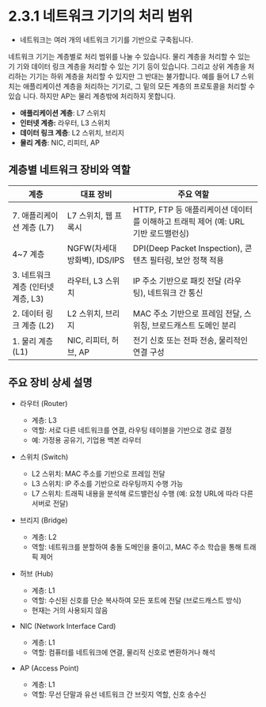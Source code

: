 # 2.3.1 네트워크 기기의 처리 범위
- 네트워크는 여러 개의 네트워크 기기를 기반으로 구축됩니다.  

네트워크 기기는 계층별로 처리 범위를 나눌 수 있습니다. 물리 계층을 처리할 수 있는 기 기와 데이터 링크 계층을 처리할 수 있는 기기 등이 있습니다. 그리고 상위 계층을 처리하는 기기는 하위 계층을 처리할 수 있지만 그 반대는 불가합니다. 예를 들어 L7 스위치는 애플리케이션 계층을 처리하는 기기로, 그 밑의 모든 계층의 프로토콜을 처리할 수 있습 니다. 하지만 AP는 물리 계층밖에 처리하지 못합니다.

- **애플리케이션 계층**: L7 스위치
- **인터넷 계층:** 라우터, L3 스위치
- **데이터 링크 계층**: L2 스위치, 브리지
- **물리 계층**: NIC, 리피터, AP

## 계층별 네트워크 장비와 역할
|계층|	대표 장비	|주요 역할|
|---|---|---|
|7. 애플리케이션 계층 (L7)|L7 스위치, 웹 프록시|HTTP, FTP 등 애플리케이션 데이터를 이해하고 트래픽 제어 (예: URL 기반 로드밸런싱)|
|4~7 계층|NGFW(차세대 방화벽), IDS/IPS|DPI(Deep Packet Inspection), 콘텐츠 필터링, 보안 정책 적용|
|3. 네트워크 계층 (인터넷 계층, L3)|라우터, L3 스위치|IP 주소 기반으로 패킷 전달 (라우팅), 네트워크 간 통신|
|2. 데이터 링크 계층 (L2)|L2 스위치, 브리지|MAC 주소 기반으로 프레임 전달, 스위칭, 브로드캐스트 도메인 분리|
|1. 물리 계층 (L1)|NIC, 리피터, 허브, AP|전기 신호 또는 전파 전송, 물리적인 연결 구성|

## 주요 장비 상세 설명
- 라우터 (Router)
    - 계층: L3
    - 역할: 서로 다른 네트워크를 연결, 라우팅 테이블을 기반으로 경로 결정
    - 예: 가정용 공유기, 기업용 백본 라우터

- 스위치 (Switch)
    - L2 스위치: MAC 주소를 기반으로 프레임 전달
    - L3 스위치: IP 주소를 기반으로 라우팅까지 수행 가능
    - L7 스위치: 트래픽 내용을 분석해 로드밸런싱 수행 (예: 요청 URL에 따라 다른 서버로 전달)

- 브리지 (Bridge)
    - 계층: L2
    - 역할: 네트워크를 분할하여 충돌 도메인을 줄이고, MAC 주소 학습을 통해 트래픽 제어

- 허브 (Hub)
    - 계층: L1
    - 역할: 수신된 신호를 단순 복사하여 모든 포트에 전달 (브로드캐스트 방식)
    - 현재는 거의 사용되지 않음

- NIC (Network Interface Card)
    - 계층: L1
    - 역할: 컴퓨터를 네트워크에 연결, 물리적 신호로 변환하거나 해석

- AP (Access Point)
    - 계층: L1
    - 역할: 무선 단말과 유선 네트워크 간 브릿지 역할, 신호 송수신

